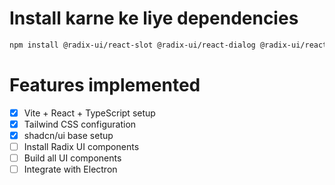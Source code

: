 # Install karne ke liye dependencies

```bash
npm install @radix-ui/react-slot @radix-ui/react-dialog @radix-ui/react-dropdown-menu @radix-ui/react-select @radix-ui/react-checkbox @radix-ui/react-label @radix-ui/react-separator @radix-ui/react-tooltip @radix-ui/react-tabs
```

# Features implemented

- [x] Vite + React + TypeScript setup
- [x] Tailwind CSS configuration
- [x] shadcn/ui base setup
- [ ] Install Radix UI components
- [ ] Build all UI components
- [ ] Integrate with Electron

